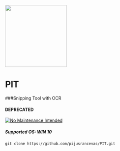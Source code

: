 <img src="https://github.com/pijusrancevas/SnippingToolOCR/blob/30531a09167e5e2fa607531a410a2aba5079633f/LOGO.png" width="200px" height="auto"/>


# PIT 
###Snipping Tool with OCR

#### DEPRECATED
[![No Maintenance Intended](http://unmaintained.tech/badge.svg)](http://unmaintained.tech/)



##### Supported OS: WIN 10

```
git clone https://github.com/pijusrancevas/PIT.git
```

